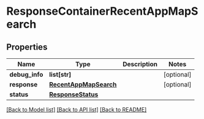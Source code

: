 # ResponseContainerRecentAppMapSearch

## Properties
Name | Type | Description | Notes
------------ | ------------- | ------------- | -------------
**debug_info** | **list[str]** |  | [optional] 
**response** | [**RecentAppMapSearch**](RecentAppMapSearch.md) |  | [optional] 
**status** | [**ResponseStatus**](ResponseStatus.md) |  | 

[[Back to Model list]](../README.md#documentation-for-models) [[Back to API list]](../README.md#documentation-for-api-endpoints) [[Back to README]](../README.md)


